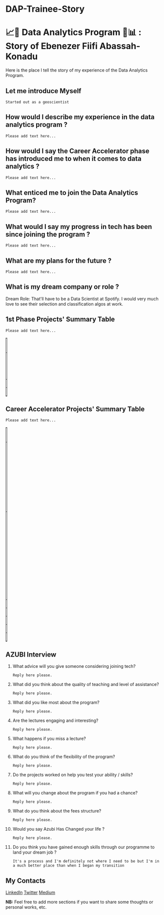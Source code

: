 # DAP-Trainee-Story
# 📈🧪 Data Analytics Program 🧠📊 : Story of Ebenezer Fiifi Abassah-Konadu
Here is the place I tell the story of my experience of the Data Analytics Program.

## Let me introduce Myself
`Started out as a geoscientist`

## How would I describe my experience in the data analytics program ? 
`Please add text here...`

## How would I say the Career Accelerator phase has introduced me to when it comes to data analytics ? 
`Please add text here...`

## What enticed me to join the Data Analytics Program?
`Please add text here...`

## What would I say my progress in tech has been since joining the program ? 
`Please add text here...`

## What are my plans for the future ?
`Please add text here...`

## What is my dream company or role ?
Dream Role: That'll have to be a Data Scientist at Spotify. I would very much love to see their selection and classification algos at work.

## 1st Phase Projects' Summary Table
`Please add text here...`
<table style="width: 1%;" border="1" cellpadding="1">
<tbody>
<tr>
<td>#</td>
<td>Project's Name</td>
<td>Description</td>
<td>Additional</td>
</tr>

<tr>
<td>1</td>
<td> </td>
<td>Add the project description here...</td>
<td>Add any additional info here...</td>
</tr>

<tr>
<td>2</td>
<td> </td>
<td> </td>
<td> </td>
</tr>

<tr>
<td>3</td>
<td> </td>
<td> </td>
<td> </td>
</tr>

</tbody>
</table>

## Career Accelerator Projects' Summary Table
`Please add text here...`
<table style="width: 1%;" border="1" cellpadding="1">
<tbody>
<tr>
<td>#</td>
<td>Project's Name</td>
<td>Description</td>
<td>Article</td>
<td>Deployed App</td>
<td>App Repository</td>
<td>Dev Repository</td>
</tr>

<tr>
<td>1</td>
<td>Indian Startup Ecosystem Data Dive</td>
<td>The objective of this project was to provide actionable insights looking to invest in India</td>
<td><a href='https://medium.com/@fiifi.abassah/indian-startup-ecosystem-a-data-study-f3650277a963'>Medium Article</a></td>
<td>None</td>
<td>None</td>
<td><a href='https://github.com/UnhookedMonk/Indian_Startup_Ecosystem-A_Data_Study.git'>Development Repository Link</a> </td>
</tr>

<tr>
<td>2</td>
<td>Telco Customer Churn Prediction</td>
<td>For this project, I built a machine learning model which predicted whether a customer will stay on with a company or not</td>
<td><a href='https://medium.com/@fiifi.abassah/customer-churn-analysis-a-telecommunications-case-study-da3ade0933a3'>Medium Article</a></td>
<td> </td>
<td> </td>
<td><a href='https://github.com/UnhookedMonk/Customer-Churn-Analysis.git'>Development Repository Link</a> </td>
</tr>

<tr>
<td>3</td>
<td> </td>
<td> </td>
<td> </td>
<td> </td>
<td> </td>
<td> </td>
</tr>

<tr>
<td>4</td>
<td> </td>
<td> </td>
<td> </td>
<td> </td>
<td> </td>
<td> </td>
</tr>

<tr>
<td>5</td>
<td> </td>
<td> </td>
<td> </td>
<td> </td>
<td> </td>
<td> </td>
</tr>

<tr>
<td>6</td>
<td> </td>
<td> </td>
<td> </td>
<td> </td>
<td> </td>
<td> </td>
</tr>

<tr>
<td>Capstone</td>
<td> </td>
<td> </td>
<td> </td>
<td> </td>
<td> </td>
<td> </td>
</tr>

</tbody>
</table>

## AZUBI Interview 
1. What advice will you give someone considering joining tech? 

    `Reply here please.`

1. What did you think about the quality of teaching and level of assistance? 

    `Reply here please.`

1. What did you like most about the program? 

    `Reply here please.`

1. Are the lectures engaging and interesting? 

    `Reply here please.`

1. What happens if you miss a lecture? 

    `Reply here please.`

1. What do you think of the flexibility of the program? 

    `Reply here please.`

1. Do the projects worked on help you test your ability / skills? 

    `Reply here please.`

1. What will you change about the program if you had a chance? 

    `Reply here please.`

1. What do you think about the fees structure? 

    `Reply here please.`

1. Would you say Azubi Has Changed your life ? 

    `Reply here please.`

1. Do you think you have gained enough skills through our programme to land your dream job ? 

    `It's a process and I'm definitely not where I need to be but I'm in a much better place than when I began my transition`


## My Contacts
<a href="https://www.linkedin.com/in/eben-fiifi-a-k/">LinkedIn</a>
<a href="https://twitter.com/Mr_Fiifi">Twitter</a>
<a href="https://medium.com/@fiifi.abassah">Medium</a>

**NB:**
Feel free to add more sections if you want to share some thoughts or personal works, etc.

